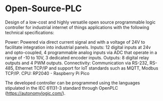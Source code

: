 # Open-Source-PLC

Design of a low-cost and highly versatile open source programmable logic controller for industrial internet of things applications with the following technical specifications:

Power: Powered via direct current signal and with a voltage of 24V to facilitate integration into industrial panels.
Inputs: 12 digital inputs at 24v and opto-coupled, 4 programmable analog inputs via ADC that operate in a range of -10 to 10V, 3 dedicated encoder inputs.
Outputs: 8 digital relay outputs and 4 PWM outputs.
Connectivity: Communication via RS-232, RS-485, Ethernet TCP/IP and support for IoT standards such as MQTT, Modbus TCP/IP.
CPU: RP2040 - Raspberry Pi Pico

The developed controller can be programmed using the languages stipulated in the IEC 61131-3 standard through OpenPLC (https://autonomylogic.com/).
